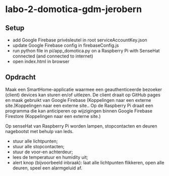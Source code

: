 # labo-2-domotica-gdm-jerobern

## Setup
* add Google Firebase privésleutel in root serviceAccountKey.json
* update Google Firebase config in firebaseConfig.js
* run python file in pi/app_domotica.py on a Raspberry Pi with SenseHat connected (and connected to internet)
* open index.html in browser

## Opdracht
Maak een SmartHome-applicatie waarmee een geauthenticeerde bezoeker (client) devices kan sturen en/of uitlezen. De client draait op GitHub pages en maak gebruikt van Google Firebase (Koppelingen naar een externe site.)Koppelingen naar een externe site.. Op de Raspberry Pi draait een programma die kan anticiperen op wijzigingen binnen Google Firebase Firestore (Koppelingen naar een externe site.)

Op senseHat van Raspberry Pi worden lampen, stopcontacten en deuren nagebootst met behulp van leds.

* stuur alle lichtpunten;
* stuur alle stopcontacten;
* stuur de voor-en achterdeur;
* lees de temperatuur en humidity uit;
* alert knop (bijvoorbeeld inbraak): laat alle lichtpunten flikkeren, open alle deuren, speel een alarmgeluid af.